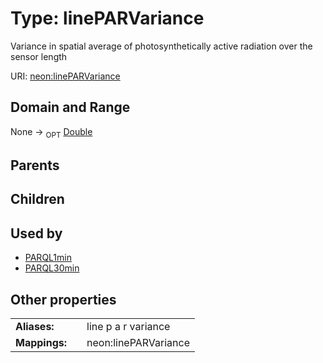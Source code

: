 
# Type: linePARVariance


Variance in spatial average of photosynthetically active radiation over the sensor length

URI: [neon:linePARVariance](https://data.neonscience.org/linePARVariance)


## Domain and Range

None ->  <sub>OPT</sub> [Double](types/Double.md)

## Parents


## Children


## Used by

 * [PARQL1min](PARQL1min.md)
 * [PARQL30min](PARQL30min.md)

## Other properties

|  |  |  |
| --- | --- | --- |
| **Aliases:** | | line p a r variance |
| **Mappings:** | | neon:linePARVariance |

